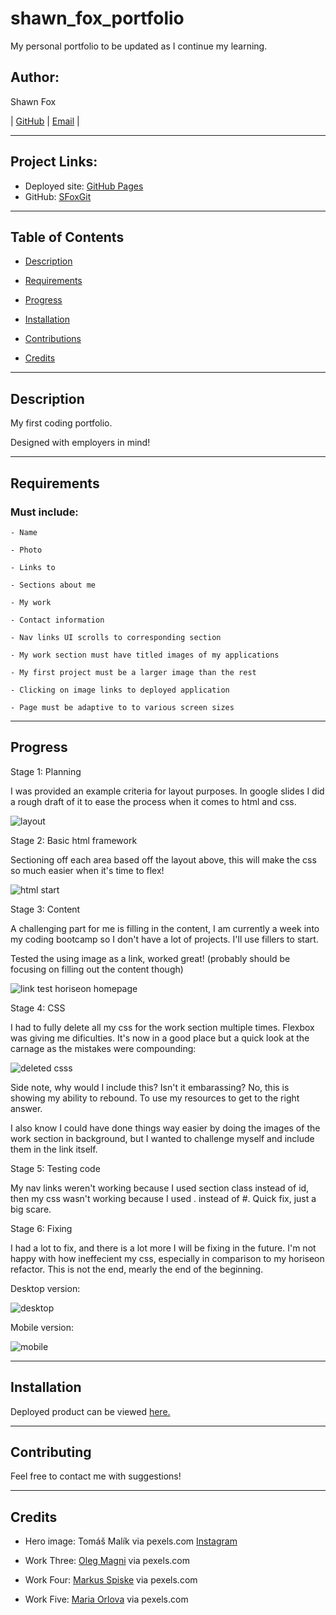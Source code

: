 # shawn_fox_portfolio
My personal portfolio to be updated as I continue my learning.

## Author:

Shawn Fox

| [GitHub](https://github.com/SFoxGit) | [Email](sfoxss4@gmail.com) |

---
## Project Links:

- Deployed site: [GitHub Pages](https://sfoxgit.github.io/shawn_fox_portfolio/)
- GitHub: [SFoxGit](https://github.com/SFoxGit/shawn_fox_portfolio)

---
## Table of Contents

- [Description](##Description)

- [Requirements](##Requirements)

- [Progress](##Progress)

- [Installation](##Installation)

- [Contributions](##Contributing)

- [Credits](##Credits)

---
## Description

My first coding portfolio.

Designed with employers in mind!

---
## Requirements

### Must include:

    - Name

    - Photo

    - Links to 

    - Sections about me

    - My work

    - Contact information

    - Nav links UI scrolls to corresponding section

    - My work section must have titled images of my applications

    - My first project must be a larger image than the rest

    - Clicking on image links to deployed application

    - Page must be adaptive to to various screen sizes
    
---
## Progress

Stage 1: Planning

I was provided an example criteria for layout purposes. In google slides I did a rough draft of it to ease the process when it comes to html and css.

![layout](assets/images/layout.jpg)

Stage 2: Basic html framework

Sectioning off each area based off the layout above, this will make the css so much easier when it's time to flex!

![html start](assets/images/stage2.jpg)

Stage 3: Content

A challenging part for me is filling in the content, I am currently a week into my coding bootcamp so I don't have a lot of projects. I'll use fillers to start. 

Tested the using image as a link, worked great! (probably should be focusing on filling out the content though)

![link test horiseon homepage](assets/images/test1.jpg)

Stage 4: CSS

I had to fully delete all my css for the work section multiple times. Flexbox was giving me dificulties. It's now in a good place but a quick look at the carnage as the mistakes were compounding:

![deleted csss](assets/images/flexboxFailures.jpg)

Side note, why would I include this? Isn't it embarassing? No, this is showing my ability to rebound. To use my resources to get to the right answer. 

I also know I could have done things way easier by doing the images of the work section in background, but I wanted to challenge myself and include them in the link itself.

Stage 5: Testing code

My nav links weren't working because I used section class instead of id, then my css wasn't working because I used . instead of #. Quick fix, just a big scare.

Stage 6: Fixing

I had a lot to fix, and there is a lot more I will be fixing in the future. I'm not happy with how ineffecient my css, especially in comparison to my horiseon refactor. This is not the end, mearly the end of the beginning. 

Desktop version:

![desktop](assets/images/desktop.jpg)

Mobile version:

![mobile](assets/images/mobile.jpg)


---
## Installation

Deployed product can be viewed [here.](https://sfoxgit.github.io/shawn_fox_portfolio/)


---
## Contributing

Feel free to contact me with suggestions!

---
## Credits

- Hero image: Tomáš Malík via pexels.com [Instagram](https://www.instagram.com/tomas_malco_malik)

- Work Three: [Oleg Magni](https://www.pexels.com/@oleg-magni) via pexels.com

- Work Four: [Markus Spiske](https://www.pexels.com/@markusspiske) via pexels.com

- Work Five: [Maria Orlova](https://www.pexels.com/@orlovamaria) via pexels.com